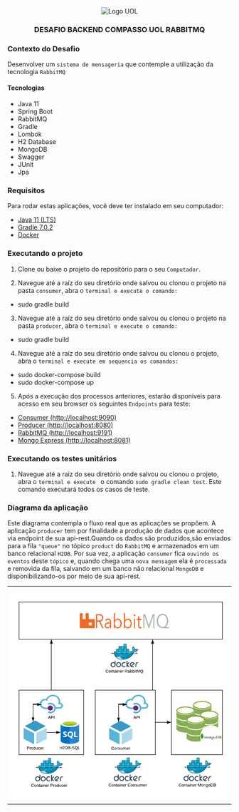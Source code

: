 <p align="center">
  <img align="center" alt="Logo UOL" width="200" height="200" src="https://webjump.com.br/wp-content/uploads/2021/08/compassuol-logo-min.png" />
</p>

<h3 align="center">
  DESAFIO BACKEND COMPASSO UOL RABBITMQ
</h3>


### Contexto do Desafio

Desenvolver um `sistema de mensageria` que contemple a utilização da tecnologia `RabbitMQ`

<h4>Tecnologias</h4>
<ul>
  <li> Java 11
  <li> Spring Boot 
  <li> RabbitMQ
  <li> Gradle
  <li> Lombok
  <li> H2 Database
  <li> MongoDB
  <li> Swagger
  <li> JUnit
  <li> Jpa
</ul>

### Requisitos

Para rodar estas aplicações, você deve ter instalado em seu computador:

<ul> 
   <li><a href="https://www.azul.com/downloads/?package=jdk" target="_blank">Java 11 (LTS)</a>
   <li><a href="https://gradle.org/next-steps/?version=7.0.2&format=bin" target="_blank">Gradle 7.0.2</a>  
   <li><a href="https://docs.docker.com/get-started/" target="_blank">Docker</a>
</ul> 

### Executando o projeto

1. Clone ou baixe o projeto do repositório para o seu `Computador`.

2. Navegue até a raíz do seu diretório onde salvou ou clonou o projeto na pasta `consumer`, abra o `terminal e execute o comando:`
<ul> 
   <li> sudo gradle build
</ul>

3. Navegue até a raíz do seu diretório onde salvou ou clonou o projeto na pasta `producer`, abra o `terminal e execute o comando:`
<ul> 
   <li> sudo gradle build
</ul>

4. Navegue até a raíz do seu diretório onde salvou ou clonou o projeto, abra o `terminal e execute em sequencia os comandos:`
<ul> 
   <li> sudo docker-compose build
   <li> sudo docker-compose up
</ul>

5. Após a execução dos processos anteriores, estarão disponíveis para acesso em seu browser os seguintes `Endpoints` para teste:
<ul> 
  <li>
   <a href="http://localhost:9090" target="_blank">Consumer (http://localhost:9090)</a>
  <li>
   <a href="http://localhost:8080" target="_blank">Producer (http://localhost:8080)</a>
  <li>
   <a href="http://localhost:9191" target="_blank">RabbitMQ (http://localhost:9191)</a>
  <li>
   <a href="http://localhost:8081" target="_blank">Mongo Express (http://localhost:8081)</a>
</ul> 

### Executando os testes unitários

1. Navegue até a raíz do seu diretório onde salvou ou clonou o projeto, abra o `terminal e execute ` o comando `sudo gradle clean test`. Este comando executará todos os casos de teste.

### Diagrama da aplicação

Este diagrama contempla o fluxo real que as aplicações se propõem. A aplicação `producer` tem por finalidade a produção de dados que acontece via endpoint de sua api-rest.Quando os dados são produzidos,são enviados para a fila `"queue"` no tópico `product` do `RabbitMQ` e armazenados em um banco relacional `H2DB`. Por sua vez, a aplicação `consumer` fica `ouvindo os eventos` deste `tópico` e, quando chega uma `nova mensagem` ela é `processada` e removida da fila, salvando em um banco não relacional `MongoDB` e disponibilizando-os por meio de sua api-rest.

<hr>
<p align="center">
  <img align="center" src="https://raw.githubusercontent.com/RodrigoAntonioCruz/assets/main/diagrama-1.0.png" />
</p>
<hr>
